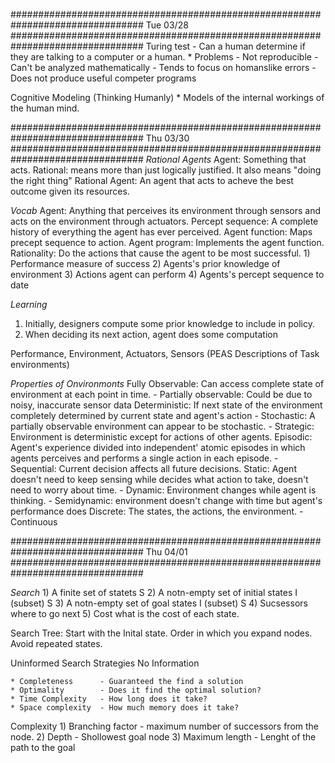 ################################################################################
Tue 03/28
################################################################################
Turing test - Can a human determine if they are talking to a computer or a human.
    * Problems
        - Not reproducible
        - Can't be analyzed mathematically
        - Tends to focus on homanslike errors
        - Does not produce useful competer programs

Cognitive Modeling (Thinking Humanly)
    * Models of the internal workings of the human mind.

################################################################################
Thu 03/30
################################################################################
*Rational Agents*
    Agent: Something that acts.
    Rational: means more than just logically justified. It also means "doing the right thing"
    Rational Agent: An agent that acts to acheve the best outcome given its resources.

*Vocab*
Agent:              Anything that perceives its environment through sensors and acts on the environment through actuators.
Percept sequence:   A complete history of everything the agent has ever perceived. 
Agent function:     Maps precept sequence to action.
Agent program:      Implements the agent function.
Rationality:        Do the actions that cause the agent to be most successful.
    1) Performance measure of success
    2) Agents's prior knowledge of environment
    3) Actions agent can perform
    4) Agents's percept sequence to date

*Learning*
1) Initially, designers compute some prior knowledge to include in policy.
2) When deciding its next action, agent does some computation

Performance, Environment, Actuators, Sensors (PEAS Descriptions of Task environments)


*Properties of Onvironmonts*
Fully Observable: Can access complete state of environment at each point in time.
    - Partially observable: Could be due to noisy, inaccurate sensor data
Deterministic: If next state of the environment completely determined by current state and agent's action
    - Stochastic: A partially observable environment can appear to be stochastic. 
    - Strategic:  Environment is deterministic except for actions of other agents.
Episodic: Agent's experience divided into independent' atomic episodes in which agents perceives and performs a single action in each episode.
    - Sequential: Current decision affects all future decisions.
Static: Agent doesn't need to keep sensing while decides what action to take, doesn't need to worry about time.
    - Dynamic: Environment changes while agent is thinking.
    - Semidynamic: environment doesn't change with time but agent's performance does
Discrete: The states, the actions, the environment.
    - Continuous 


################################################################################
Thu 04/01
################################################################################

*Search*
    1) A finite set of statets S
    2) A notn-empty set of initial states I (subset) S
    3) A notn-empty set of goal states I (subset) S
    4) Sucsessors where to go next
    5) Cost what is the cost of each state.

Search Tree:
    Start with the Inital state.
    Order in which you expand nodes.
    Avoid repeated states.

Uninformed Search Strategies
    No Information

    * Completeness      - Guaranteed the find a solution
    * Optimality        - Does it find the optimal solution?
    * Time Complexity   - How long does it take?
    * Space complexity  - How much memory does it take?

Complexity
    1) Branching factor - maximum number of successors from the node.
    2) Depth            - Shollowest goal node
    3) Maximum length   - Lenght of the path to the goal


